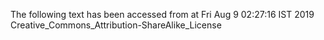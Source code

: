 The following text has been accessed from at Fri Aug 9 02:27:16 IST 2019
Creative_Commons_Attribution-ShareAlike_License
